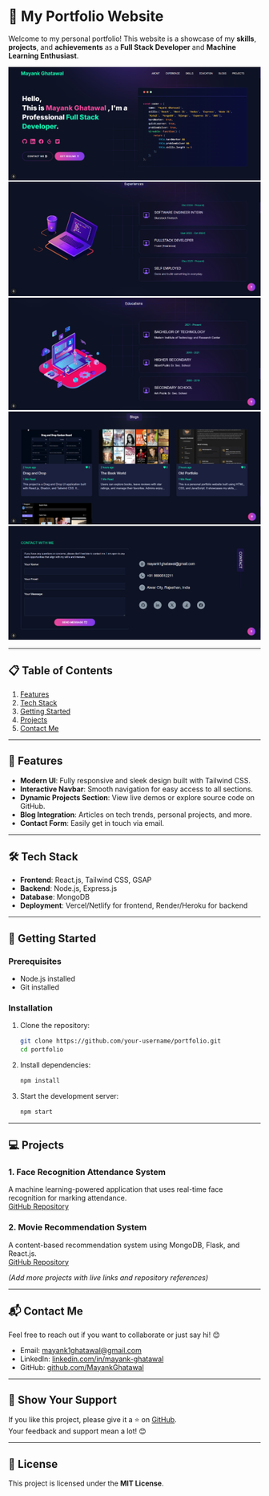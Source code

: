 # 🌟 My Portfolio Website  

Welcome to my personal portfolio! This website is a showcase of my **skills**, **projects**, and **achievements** as a **Full Stack Developer** and **Machine Learning Enthusiast**.

<img src="https://github.com/MayankGhatawal/Mayank-Ghatawal-Portfolio/blob/master/public/image/Screenshot%202024-12-05%20145031.png?raw=true"></img>  
<img src="https://github.com/MayankGhatawal/Mayank-Ghatawal-Portfolio/blob/master/public/image/Screenshot%202024-12-05%20145136.png?raw=true"></img>  
<img src="https://github.com/MayankGhatawal/Mayank-Ghatawal-Portfolio/blob/master/public/image/Screenshot%202024-12-05%20145411.png?raw=true"></img>  
<img src="https://github.com/MayankGhatawal/Mayank-Ghatawal-Portfolio/blob/master/public/image/Screenshot%202024-12-05%20145420.png?raw=true"></img>  
<img src="https://github.com/MayankGhatawal/Mayank-Ghatawal-Portfolio/blob/master/public/image/Screenshot%202024-12-05%20145429.png?raw=true"></img>

---

## 📋 Table of Contents

1. [Features](#features)  
2. [Tech Stack](#tech-stack)  
3. [Getting Started](#getting-started)  
4. [Projects](#projects)  
5. [Contact Me](#contact-me)  

---

## 🎯 Features

- **Modern UI**: Fully responsive and sleek design built with Tailwind CSS.  
- **Interactive Navbar**: Smooth navigation for easy access to all sections.  
- **Dynamic Projects Section**: View live demos or explore source code on GitHub.  
- **Blog Integration**: Articles on tech trends, personal projects, and more.  
- **Contact Form**: Easily get in touch via email.  

---

## 🛠️ Tech Stack

- **Frontend**: React.js, Tailwind CSS, GSAP  
- **Backend**: Node.js, Express.js  
- **Database**: MongoDB  
- **Deployment**: Vercel/Netlify for frontend, Render/Heroku for backend  

---

## 🚀 Getting Started

### Prerequisites
- Node.js installed  
- Git installed  

### Installation

1. Clone the repository:
   ```bash
   git clone https://github.com/your-username/portfolio.git
   cd portfolio
   ```
2. Install dependencies:
   ```bash
   npm install
   ```
3. Start the development server:
   ```bash
   npm start
   ```

---

## 💻 Projects

### 1. **Face Recognition Attendance System**  
A machine learning-powered application that uses real-time face recognition for marking attendance.  
[GitHub Repository](https://github.com/your-username/face-recognition-attendance)

### 2. **Movie Recommendation System**  
A content-based recommendation system using MongoDB, Flask, and React.js.  
[GitHub Repository](https://github.com/your-username/movie-recommendation-system)

*(Add more projects with live links and repository references)*

---

## 📬 Contact Me

Feel free to reach out if you want to collaborate or just say hi! 😊  

- Email: [mayank1ghatawal@gmail.com](mailto:mayank1ghatawal@gmail.com)  
- LinkedIn: [linkedin.com/in/mayank-ghatawal](https://www.linkedin.com/in/mayank-ghatawal/)  
- GitHub: [github.com/MayankGhatawal](https://github.com/MayankGhatawal)  

---

## 🌟 Show Your Support

If you like this project, please give it a ⭐️ on [GitHub](https://github.com/MayankGhatawal/portfolio).  
Your feedback and support mean a lot! 😊  

---

## 📝 License

This project is licensed under the **MIT License**.  

